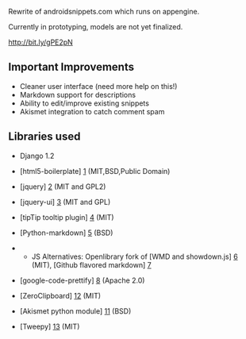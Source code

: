 Rewrite of androidsnippets.com which runs on appengine.

Currently in prototyping, models are not yet finalized.

http://bit.ly/gPE2pN 

Important Improvements
----------------------

* Cleaner user interface (need more help on this!)
* Markdown support for descriptions
* Ability to edit/improve existing snippets
* Akismet integration to catch comment spam

Libraries used
--------------

* Django 1.2
* [html5-boilerplate] [1] (MIT,BSD,Public Domain)
* [jquery] [2] (MIT and GPL2)
* [jquery-ui] [3] (MIT and GPL)
* [tipTip tooltip plugin] [4] (MIT)
* [Python-markdown] [5] (BSD)
* * JS Alternatives: Openlibrary fork of [WMD and showdown.js] [6] (MIT), [Github flavored markdown] [7]
* [google-code-prettify] [8] (Apache 2.0)
* [ZeroClipboard] [12] (MIT)
* [Akismet python module] [11] (BSD)
* [Tweepy] [13] (MIT)

   [1]: https://github.com/paulirish/html5-boilerplate
   [2]: http://jquery.com/
   [3]: http://jqueryui.com/
   [4]: http://code.drewwilson.com/entry/tiptip-jquery-plugin 
   [5]: http://www.freewisdom.org/projects/python-markdown/
   [6]: https://github.com/abgrilo/wmd
   [7]: https://github.com/github/github-flavored-markdown/blob/gh-pages/scripts/showdown.js
   [8]: http://code.google.com/p/google-code-prettify   
   [11]: http://kemayo.wordpress.com/2005/12/02/akismet-py
   [12]: http://code.google.com/p/zeroclipboard
   [13]: https://github.com/joshthecoder/tweepy